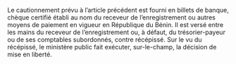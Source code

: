Le cautionnement prévu à l’article précédent est fourni en billets de banque, chèque certifié établi au nom du receveur de l’enregistrement ou autres moyens de paiement en vigueur en République du Bénin.
Il est versé entre les mains du receveur de l’enregistrement ou, à défaut, du trésorier-payeur ou de ses comptables subordonnés, contre récépissé.
Sur le vu du récépissé, le ministère public fait exécuter, sur-le-champ, la décision de mise en liberté.